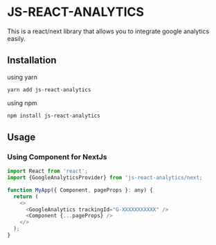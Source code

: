 # JS-REACT-ANALYTICS

This is a react/next library that allows you to integrate google analytics easily.

## Installation
using yarn

```bash
yarn add js-react-analytics
```
using npm

```bash
npm install js-react-analytics
```

## Usage
### Using Component for NextJs
```js
import React from 'react';
import {GoogleAnalyticsProvider} from 'js-react-analytics/next;

function MyApp({ Component, pageProps }: any) {
  return (
    <>
      <GoogleAnalytics trackingId="G-XXXXXXXXXXX" />
      <Component {...pageProps} />
    </>
  );
}
```

